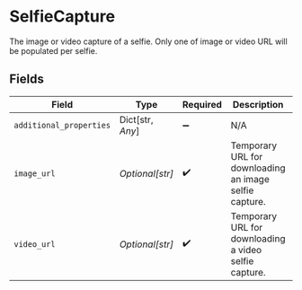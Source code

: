 # SelfieCapture

The image or video capture of a selfie. Only one of image or video URL will be populated per selfie.


## Fields

| Field                                                                           | Type                                                                            | Required                                                                        | Description                                                                     | Example                                                                         |
| ------------------------------------------------------------------------------- | ------------------------------------------------------------------------------- | ------------------------------------------------------------------------------- | ------------------------------------------------------------------------------- | ------------------------------------------------------------------------------- |
| `additional_properties`                                                         | Dict[str, *Any*]                                                                | :heavy_minus_sign:                                                              | N/A                                                                             |                                                                                 |
| `image_url`                                                                     | *Optional[str]*                                                                 | :heavy_check_mark:                                                              | Temporary URL for downloading an image selfie capture.                          | https://example.plaid.com/verifications/idv_52xR9LKo77r1Np/selfie/liveness.jpeg |
| `video_url`                                                                     | *Optional[str]*                                                                 | :heavy_check_mark:                                                              | Temporary URL for downloading a video selfie capture.                           | https://example.plaid.com/verifications/idv_52xR9LKo77r1Np/selfie/liveness.webm |